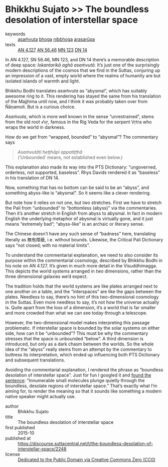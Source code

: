 # Bhikkhu Sujato >> The boundless desolation of interstellar space

<dl class='metadata'>
<dt id='keywords'>keywords</dt>
	<dd property='dc:subject'>
		<a  target='_blank' rel='noopener' href='https://suttacentral.net/define/asaṁvuta'>asaṁvuta</a>
		<a  target='_blank' rel='noopener' href='https://suttacentral.net/define/bhoga'>bhoga</a>
		<a  target='_blank' rel='noopener' href='https://suttacentral.net/define/nibbhoga'>nibbhoga</a>
		<a  target='_blank' rel='noopener' href='https://suttacentral.net/define/arasarūpa'>arasarūpa</a>
	</dd>
<dt id='uid_sutta'>texts</dt>
	<dd property='dc:identifier'>
		<a  target='_blank' rel='noopener' href='https:suttacentral.net/an4.127'>AN 4.127</a>
		<a  target='_blank' rel='noopener' href='https:suttacentral.net/sn56.46'>AN 56.46</a>
		<a  target='_blank' rel='noopener' href='https:suttacentral.net/mn123'>MN 123</a>
		<a  target='_blank' rel='noopener' href='https:suttacentral.net/dn14'>DN 14</a>
	</dd>
</dl>

In AN 4.127, SN 56.46, MN 123, and DN 14  there’s a memorable description of deep space: <i>lokantarikā aghā asaṁvutā</i>. It’s just one of the surprisingly modern descriptions of the cosmos that we find in the Suttas, conjuring up an impression of a vast, empty world where the realms of humanity are but isolated islands of warmth and light.

Bhikkhu Bodhi translates <i>asaṁvuta</i> as “abysmal”, which has suitably awesome ring to it. This rendering has stayed the same from his translation of the Majjhima until now, and I think it was probably taken over from Ñāṇamoli. But is a curious choice. 

<i>Asaṁvuta</i>, which is more well known in the sense “unrestrained”, stems from the old root *√vṛ*, famous in the Rig Veda for the serpent Vṛtra who wraps the world in darkness. 

How do we get from “wrapped, bounded” to “abysmal”? The commentary says 

> <i>Asaṁvutāti heṭṭhāpi appatiṭṭhā</i>  
>(‘Unbounded’ means, not established even below.) 

This explanation also made its way into the PTS Dictionary: “ungoverned, orderless, not supported, baseless”. Rhys Davids rendered it as “baseless” in his translation of DN 14. 

Now, something that has no bottom can be said to be an “abyss”, and something abyss-like is “abysmal”. So it seems like a clever rendering. 

But note how it relies on not one, but two stretches. First we have to stretch the Pali from “unbounded” to “bottomless (abyss)” via the commentaries. Then it’s another stretch in English from abyss to abysmal. In fact in modern English the underlying metaphor of abysmal is virtually gone, and it just means “extremely bad”; “abyss-like” is an archaic or literary sense.

The Chinese doesn’t have any such sense of “badness” here, translating literally as 無有障蔽, i.e. without bounds. Likewise, the Critical Pali Dictionary says “not closed; with no material limits”.

To understand the commentarial explanation, we need to also consider its purpose within the commentarial cosmology, described by Bhikkhu Bodhi in his note on AN 4.127. It’s given in much more detail in the Visuddhimagga. This depicts the world systems arranged in <em>two</em> dimensions, rather than the three dimensional galaxies we’d expect. 

The tradition holds that the world systems are like plates arranged next to one another on a table, and the “interspaces” are like the gaps between the plates. Needless to say, there’s no hint of this two-dimensional cosmology in the Suttas. Even more needless to say, it’s not how the universe actually is. Quite apart from the loss of a dimension, it’s a world that is far smaller and more crowded than what we can see today through a telescope.

However, the two-dimensional model makes interpreting this passage problematic. If interstellar space is bounded by the solar systems on either side, how can it be “unbounded”? This must be why the commentary stresses that the space is unbounded “below”. A third dimension is introduced, but only as a dark chasm between the worlds. So the whole idea of the “abyss” really stems from an attempt by the commentary to buttress its interpretation, which ended up influencing both PTS Dictionary and subsequent translations.

Avoiding the commentarial explanation, I rendered the phrase as “boundless desolation of interstellar space”. Just for fun I googled it and <a href="http://thespacereporter.com/2014/07/new-research-offers-possible-explanation-for-mysterious-molecules-in-space/" target="_blank">found the sentence</a>: “Innumerable small molecules plunge quietly through the boundless, desolate regions of interstellar space.” That’s exactly what I’m aiming for, to render the meaning so that it sounds like something a modern native speaker might actually use.

<footer>
<dl class='metadata'>
<dt id='author'>author</dt>
	<dd property='dc:creator'>Bhikkhu Sujato</dd>
<dt id='title'>title</dt>
	<dd property='dc:title'>The boundless desolation of interstellar space</dd>
<dt id='first_published_date'>first published</dt>
	<dd property='dc:date'>2015-10</dd>
<dt id='first_published_url'>published at</dt>
<dd property='dc:source'>
		<a  target='_blank' rel='noopener' href='https://discourse.suttacentral.net/t/the-boundless-desolation-of-interstellar-space/2248'>https://discourse.suttacentral.net/t/the-boundless-desolation-of-interstellar-space/2248</a>
</dd>
	<dt id='license'>license</dt>
	<dd property='dc:rights'>
		<a  target='_blank' rel='noopener' href='https://creativecommons.org/publicdomain/zero/1.0/legalcode'>Dedicated to the Public Domain via Creative Commons Zero (CC0)</a>
	</dd>
</dl>
</footer>